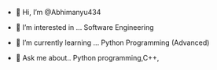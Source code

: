 - 👋 Hi, I’m @Abhimanyu434
- 👀 I’m interested in ... Software Engineering
- 🌱 I’m currently learning ... Python Programming (Advanced)

- 💬 Ask me about.. Python programming,C++,

<!---
Abhimanyu434/Abhimanyu434 is a ✨ special ✨ repository because its `README.md` (this file) appears on your GitHub profile.
You can click the Preview link to take a look at your changes.
--->
